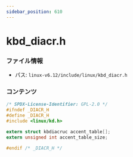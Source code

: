 ```yaml
---
sidebar_position: 610
---
```

# kbd_diacr.h

### ファイル情報

- パス: `linux-v6.12/include/linux/kbd_diacr.h`

### コンテンツ

```h
/* SPDX-License-Identifier: GPL-2.0 */
#ifndef _DIACR_H
#define _DIACR_H
#include <linux/kd.h>

extern struct kbdiacruc accent_table[];
extern unsigned int accent_table_size;

#endif /* _DIACR_H */

```
